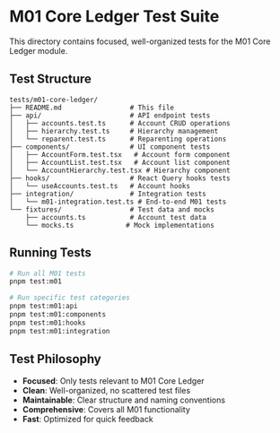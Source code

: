 # M01 Core Ledger Test Suite

This directory contains focused, well-organized tests for the M01 Core Ledger module.

## Test Structure

```
tests/m01-core-ledger/
├── README.md                 # This file
├── api/                      # API endpoint tests
│   ├── accounts.test.ts      # Account CRUD operations
│   ├── hierarchy.test.ts     # Hierarchy management
│   └── reparent.test.ts      # Reparenting operations
├── components/               # UI component tests
│   ├── AccountForm.test.tsx   # Account form component
│   ├── AccountList.test.tsx   # Account list component
│   └── AccountHierarchy.test.tsx # Hierarchy component
├── hooks/                    # React Query hooks tests
│   └── useAccounts.test.ts   # Account hooks
├── integration/              # Integration tests
│   └── m01-integration.test.ts # End-to-end M01 tests
└── fixtures/                 # Test data and mocks
    ├── accounts.ts           # Account test data
    └── mocks.ts             # Mock implementations
```

## Running Tests

```bash
# Run all M01 tests
pnpm test:m01

# Run specific test categories
pnpm test:m01:api
pnpm test:m01:components
pnpm test:m01:hooks
pnpm test:m01:integration
```

## Test Philosophy

- **Focused**: Only tests relevant to M01 Core Ledger
- **Clean**: Well-organized, no scattered test files
- **Maintainable**: Clear structure and naming conventions
- **Comprehensive**: Covers all M01 functionality
- **Fast**: Optimized for quick feedback
